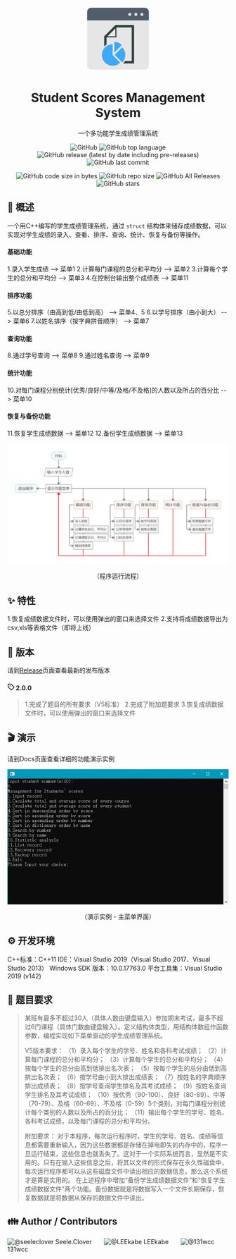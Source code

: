 <p align="center">
    <svg class="app-logo" viewBox="0 0 128 128" version="1.1" width="150" height="150">
        <path class="cls-2" fill="#e6e6e6" d="M4,116.11A7.89,7.89,0,0,0,11.89,124H116.11a7.89,7.89,0,0,0,7.89-7.89V28.55H4Z"/>
        <path class="cls-3" fill="#525c6b" d="M116.11,4H11.89A7.89,7.89,0,0,0,4,11.89V28.55H124V11.89A7.89,7.89,0,0,0,116.11,4Z"/>    
        <path class="cls-2" fill="#e6e6e6" d="M110.46,19.81a2.81,2.81,0,0,1-2-4.79,2.88,2.88,0,0,1,4,0,2.81,2.81,0,0,1,.82,2,2.8,2.8,0,0,1-2.81,2.8Z"/>
        <path class="cls-2" fill="#e6e6e6" d="M95.87,17a2.81,2.81,0,0,1,2.81-2.82h0A2.82,2.82,0,0,1,101.5,17h0a2.81,2.81,0,0,1-2.82,2.8h0A2.8,2.8,0,0,1,95.87,17Z"/>
        <path class="cls-2" fill="#e6e6e6" d="M86.91,19.81a2.8,2.8,0,0,1-2-.82,2.84,2.84,0,0,1,0-4,2.93,2.93,0,0,1,4,0,2.81,2.81,0,0,1,.82,2,2.8,2.8,0,0,1-2.81,2.8Z"/>
        <path class="cls-5" fill="#30423f" d="M58.85,37.65l-.4.39L41.75,54.75h0l-4.61,4.62V78.85a23.13,23.13,0,0,1,4.61-3.51V61.5H61V42.26H90.65V107.4H77.6a23.55,23.55,0,0,1-3.52,4.48L74,112H95.26V37.65Zm0,21.74H43.63L58.87,44.15Z"/>
        <path class="cls-6" fill="#3fa9f5" d="M56.81,70.25V91L71.49,76.33A20.73,20.73,0,0,0,56.81,70.25Zm-3.32,4.6a20.75,20.75,0,1,0,14.67,35.42L53.49,95.6ZM72.2,80.66,57.53,95.33h0L72.2,110a20.74,20.74,0,0,0,0-29.34Z"/>
    </svg>
</p>
<h1 align="center">Student Scores Management System</h1>
<p align="center">一个多功能学生成绩管理系统</p>
<p align="center">
    <img alt="GitHub" src="https://img.shields.io/github/license/hibioru/Student-Scores-Management-System">
    <img alt="GitHub top language" src="https://img.shields.io/github/languages/top/hibioru/Student-Scores-Management-System">
    <img alt="GitHub release (latest by date including pre-releases)" src="https://img.shields.io/github/v/release/hibioru/Student-Scores-Management-System?include_prereleases">
    <img alt="GitHub last commit" src="https://img.shields.io/github/last-commit/hibioru/Student-Scores-Management-System">
</p>
<p align="center">
    <img alt="GitHub code size in bytes" src="https://img.shields.io/github/languages/code-size/hibioru/Student-Scores-Management-System">
    <img alt="GitHub repo size" src="https://img.shields.io/github/repo-size/hibioru/Student-Scores-Management-System">
    <img alt="GitHub All Releases" src="https://img.shields.io/github/downloads/hibioru/Student-Scores-Management-System/total">
    <img alt="GitHub stars" src="https://img.shields.io/github/stars/hibioru/Student-Scores-Management-System?style=social">
</p>



## :book: 概述

一个用C++编写的学生成绩管理系统，通过 `struct` 结构体来储存成绩数据，可以实现对学生成绩的录入、查看、排序、查询、统计、恢复与备份等操作。

#### 基础功能
1.录入学生成绩 --> 菜单1
2.计算每门课程的总分和平均分 --> 菜单2
3.计算每个学生的总分和平均分 --> 菜单3
4.在控制台输出整个成绩表 --> 菜单11

#### 排序功能
5.以总分排序（由高到低/由低到高） --> 菜单4、5
6.以学号排序（由小到大） --> 菜单6
7.以姓名排序（按字典拼音顺序） --> 菜单7
#### 查询功能
8.通过学号查询 --> 菜单8
9.通过姓名查询 --> 菜单9
#### 统计功能
10.对每门课程分别统计[优秀/良好/中等/及格/不及格]的人数以及所占的百分比 --> 菜单10
#### 恢复与备份功能
11.恢复学生成绩数据 --> 菜单12
12.备份学生成绩数据 --> 菜单13

<p align="center">
    <img src="./Docs/run-flow.png" alt="run-flow">
    <p align="center">（程序运行流程）</p>
</p>



## :sparkles: 特性

1.恢复成绩数据文件时，可以使用弹出的窗口来选择文件
2.支持将成绩数据导出为csv,xls等表格文件（即将上线）



## :bookmark: 版本

请到[Release](https://github.com/hibioru/Student-Scores-Management-System/releases)页面查看最新的发布版本

<p align="left">
    <h4>
        <svg class="octicon octicon-tag" viewBox="0 0 16 16" version="1.1" width="16" height="16" aria-hidden="true"><path fill-rule="evenodd" d="M2.5 7.775V2.75a.25.25 0 01.25-.25h5.025a.25.25 0 01.177.073l6.25 6.25a.25.25 0 010 .354l-5.025 5.025a.25.25 0 01-.354 0l-6.25-6.25a.25.25 0 01-.073-.177zm-1.5 0V2.75C1 1.784 1.784 1 2.75 1h5.025c.464 0 .91.184 1.238.513l6.25 6.25a1.75 1.75 0 010 2.474l-5.026 5.026a1.75 1.75 0 01-2.474 0l-6.25-6.25A1.75 1.75 0 011 7.775zM6 5a1 1 0 100 2 1 1 0 000-2z"></path></svg>
        <a herf="https://github.com/hibioru/Student-Scores-Management-System/releases/tag/2.0.0">2.0.0</a>
    </h4>
</p>

> 1.完成了题目的所有要求（V5标准）
> 2.完成了附加题要求
> 3.恢复成绩数据文件时，可以使用弹出的窗口来选择文件



## :clapper: 演示

请到Docs页面查看详细的功能演示实例

<p align="center">
    <img src="./Docs/demo-example.png" alt="run-flow">
    <p align="center">（演示实例 - 主菜单界面）</p>
</p>



## :gear: 开发环境

C++标准：C++11
IDE：Visual Studio 2019（Visual Studio 2017、Visual Studio 2013）
Windows SDK 版本：10.0.17763.0
平台工具集：Visual Studio 2019 (v142)



## :memo: 题目要求

> 某班有最多不超过30人（具体人数由键盘输入）参加期末考试，最多不超过6门课程（具体门数由键盘输入）。定义结构体类型，用结构体数组作函数参数，编程实现如下菜单驱动的学生成绩管理系统。
> 
> V5版本要求：
>（1）录入每个学生的学号、姓名和各科考试成绩；
>（2）计算每门课程的总分和平均分；
>（3）计算每个学生的总分和平均分；
>（4）按每个学生的总分由高到低排出名次表；
>（5）按每个学生的总分由低到高排出名次表；
>（6）按学号由小到大排出成绩表；
>（7）按姓名的字典顺序排出成绩表；
>（8）按学号查询学生排名及其考试成绩；
>（9）按姓名查询学生排名及其考试成绩；
>（10）按优秀（90-100）、良好（80-89）、中等（70-79）、及格（60-69）、不及格（0-59）5个类别，对每门课程分别统计每个类别的人数以及所占的百分比；
>（11）输出每个学生的学号、姓名、各科考试成绩，以及每门课程的总分和平均分。
>
>附加要求：
>对于本程序，每次运行程序时，学生的学号、姓名、成绩等信息都需要重新输入，因为这些数据都是存储在掉电即失的内存中的，程序一旦运行结束，这些信息也就丢失了。这对于一个实际系统而言，显然是不实用的。只有在输入这些信息之后，将其以文件的形式保存在永久性磁盘中，每次运行程序都可以从这些磁盘文件中读出相应的数据信息，那么这个系统才是算是实用的。
>在上述程序中增加“备份学生成绩数据文件”和“恢复学生成绩数据文件”两个功能。备份数据就是将数据写入一个文件长期保存，恢复数据就是将数据从保存的数据文件中读出。



## :family: Author / Contributors

<p align="left">
    <img class="d-block avatar-user" src="https://avatars0.githubusercontent.com/u/37256067?s=64&amp;v=4" width="64" height="64" alt="@seeleclover">
    <a herf="https://github.com/seeleclover">Seele.Clover&nbsp&nbsp&nbsp&nbsp&nbsp&nbsp</a>
    <img class="d-block avatar-user" src="https://avatars2.githubusercontent.com/u/58157485?s=64&v=4" width="64" height="64" alt="@LEEkabe">
    <a herf="https://github.com/LEEkabe">LEEkabe&nbsp&nbsp&nbsp&nbsp&nbsp&nbsp</a>
    <img class="d-block avatar-user" src="https://avatars0.githubusercontent.com/u/66733317?s=64&amp;v=4" width="64" height="64" alt="@131wcc">
    <a herf="https://github.com/131wcc">131wcc&nbsp&nbsp&nbsp&nbsp&nbsp&nbsp</a>
</p>
